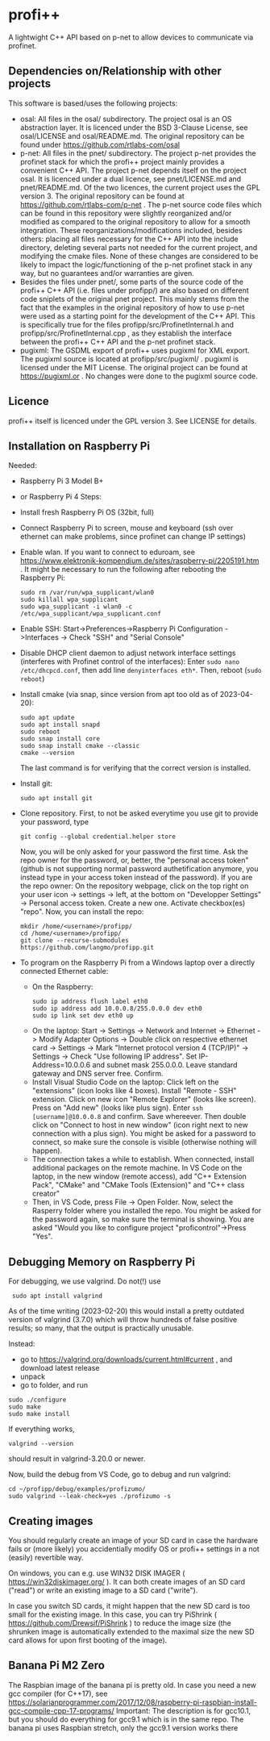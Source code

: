 # profi++
A lightwight C++ API based on p-net to allow devices to communicate via profinet.

## Dependencies on/Relationship with other projects
This software is based/uses the following projects:
- osal: All files in the osal/ subdirectory. The project osal is an OS abstraction layer. It is licenced under the BSD 3-Clause License, see osal/LICENSE and osal/README.md. The original repository can be found under https://github.com/rtlabs-com/osal
- p-net: All files in the pnet/ subdirectory. The project p-net provides the profinet stack for which the profi++ project mainly provides a convenient C++ API. The project p-net depends itself on the project osal. It is licenced under a dual licence, see pnet/LICENSE.md and pnet/README.md. Of the two licences, the current project uses the GPL version 3. The original repository can be found at https://github.com/rtlabs-com/p-net . The p-net source code files which can be found in this repository were slightly reorganized and/or modified as compared to the original repository to allow for a smooth integration. These reorganizations/modifications included, besides others: placing all files necessary for the C++ API into the include directory, deleting several parts not needed for the current project, and modifying the cmake files. None of these changes are considered to be likely to impact the logic/functioning of the p-net profinet stack in any way, but no guarantees and/or warranties are given. 
- Besides the files under pnet/, some parts of the source code of the profi++ C++ API (i.e. files under profipp/) are also based on different code sniplets of the original pnet project. This mainly stems from the fact that the examples in the original repository of how to use p-net were used as a starting point for the development of the C++ API. This is specifically true for the files profipp/src/ProfinetInternal.h and profipp/src/ProfinetInternal.cpp , as they establish the interface between the profi++ C++ API and the p-net profinet stack.
- pugixml: The GSDML export of profi++ uses pugixml for XML export. The pugixml source is located at profipp/src/pugixml/ . pugixml is licensed under the MIT License. The original project can be found at https://pugixml.or . No changes were done to the pugixml source code.

## Licence
profi++ itself is licenced under the GPL version 3. See LICENSE for details. 

## Installation on Raspberry Pi
Needed: 
- Raspberry Pi 3 Model B+
- or Raspberry Pi 4
Steps:
- Install fresh Raspberry Pi OS (32bit, full)
- Connect Raspberry Pi to screen, mouse and keyboard (ssh over ethernet can make problems, since profinet can change IP settings)
- Enable wlan. If you want to connect to eduroam, see https://www.elektronik-kompendium.de/sites/raspberry-pi/2205191.htm . It might be necessary to run the following after rebooting the Raspberry Pi:
	```
	sudo rm /var/run/wpa_supplicant/wlan0
	sudo killall wpa_supplicant
	sudo wpa_supplicant -i wlan0 -c /etc/wpa_supplicant/wpa_supplicant.conf
	```
	
- Enable SSH: Start->Preferences->Raspberry Pi Configuration ->Interfaces -> Check "SSH" and "Serial Console"
- Disable DHCP client daemon to adjust network interface settings (interferes with Profinet control of the interfaces): Enter `sudo nano /etc/dhcpcd.conf`, then add line `denyinterfaces eth*`. Then, reboot (`sudo reboot`)
- Install cmake (via snap, since version from apt too old as of 2023-04-20):
  ```
  sudo apt update
  sudo apt install snapd
  sudo reboot
  sudo snap install core
  sudo snap install cmake --classic
  cmake --version
  ```
  The last command is for verifying that the correct version is installed.
- Install git:
  ```
  sudo apt install git
  ```
- Clone repository. First, to not be asked everytime you use git to provide your password, type
  ```
  git config --global credential.helper store
  ```
  Now, you will be only asked for your password the first time. Ask the repo owner for the password, or, better, the "personal access token" (github is not supporting normal password authetification anymore, you instead type in your access token instead of the password). If you are the repo owner: On the repository webpage, click on the top right on your user icon -> settings -> left, at the bottom on "Developper Settings" -> Personal access token. Create a new one. Activate checkbox(es) "repo".
  Now, you can install the repo:
  ```
  mkdir /home/<username>/profipp/
  cd /home/<username>/profipp/
  git clone --recurse-submodules https://github.com/langmo/profipp.git
  ```
- To program on the Raspberry Pi from a Windows laptop over a directly connected Ethernet cable:
  - On the Raspberry:
    ```
	sudo ip address flush label eth0
    sudo ip address add 10.0.0.8/255.0.0.0 dev eth0
	sudo ip link set dev eth0 up
    ```
  - On the laptop:
    Start -> Settings -> Network and Internet -> Ethernet -> Modify Adapter Options -> Double click on respective ethernet card -> Settings -> Mark "Internet protocol version 4 (TCP/IP)" -> Settings -> Check "Use following IP address". Set IP-Address=10.0.0.6 and subnet mask 255.0.0.0. Leave standard gateway and DNS server free. Confirm.
  - Install Visual Studio Code on the laptop:
    Click left on the "extensions" (icon looks like 4 boxes). Install "Remote - SSH" extension. Click on new icon "Remote Explorer" (looks like screen). Press on "Add new" (looks like plus sign). Enter `ssh [username]@10.0.0.8` and confirm. Save whereever. Then double click on "Connect to host in new window" (icon right next to new connection with a plus sign). You might be asked for a password to connect, so make sure the console is visible (otherwise nothing will happen).
  - The connection takes a while to establish. When connected, install additional packages on the remote machine. In VS Code on the laptop, in the new window (remote access), add "C++ Extension Pack", "CMake" and "CMake Tools (Extension)" and "C++ class creator"
  - Then, in VS Code, press File -> Open Folder. Now, select the Rasperry folder where you installed the repo. You might be asked for the password again, so make sure the terminal is showing. You are asked "Would you like to configure project "proficontrol"->Press "Yes".
  
## Debugging Memory on Raspberry Pi
For debugging, we use valgrind. Do not(!) use
```
 sudo apt install valgrind
```
As of the time writing (2023-02-20) this would install a pretty outdated version of valgrind (3.7.0) which will throw hundreds of false positive results; so many, that the output is practically unusable.

Instead: 
- go to https://valgrind.org/downloads/current.html#current , and download latest release
- unpack
- go to folder, and run 
```
sudo ./configure
sudo make
sudo make install
```
If everything works, 
```
valgrind --version
```
should result in valgrind-3.20.0 or newer.

Now, build the debug from VS Code, go to debug and run valgrind:
```
cd ~/profipp/debug/examples/profizumo/
sudo valgrind --leak-check=yes ./profizumo -s
```

## Creating images
You should regularly create an image of your SD card in case the hardware fails or (more likely) you accidentially modify OS or profi++ settings in a not (easily) revertible way.

On windows, you can e.g. use WIN32 DISK IMAGER ( https://win32diskimager.org/ ). It can both create images of an SD card ("read") or write an existing image to a SD card ("write").

In case you switch SD cards, it might happen that the new SD card is too small for the existing image. In this case, you can try PiShrink ( https://github.com/Drewsif/PiShrink ) to reduce the image size (the shrunken image is automatically extended to the maximal size the new SD card allows for upon first booting of the image).

## Banana Pi M2 Zero
The Raspbian image of the banana pi is pretty old. In case you need a new gcc compiler (for C++17), see
https://solarianprogrammer.com/2017/12/08/raspberry-pi-raspbian-install-gcc-compile-cpp-17-programs/
Important: The description is for gcc10.1, but you should do everything for gcc9.1 which is in the same repo. The banana pi uses Raspbian stretch, only the gcc9.1 version works there
